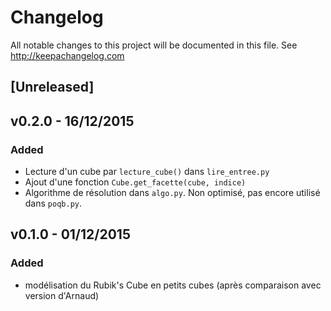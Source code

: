 # Changelog
All notable changes to this project will be documented in this file.
See http://keepachangelog.com

## [Unreleased]

## v0.2.0 - 16/12/2015

### Added
- Lecture d'un cube par `lecture_cube()` dans `lire_entree.py`
- Ajout d'une fonction `Cube.get_facette(cube, indice)`
- Algorithme de résolution dans `algo.py`.
  Non optimisé, pas encore utilisé dans `poqb.py`.

## v0.1.0 - 01/12/2015

### Added
- modélisation du Rubik's Cube en petits cubes (après comparaison avec version d'Arnaud)
